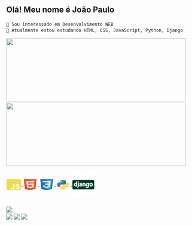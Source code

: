 ## Olá! Meu nome é João Paulo

      
    👀 Sou interessado em Desenvolvimento WEB
    🌱 Atualmente estou estudando HTML, CSS, JavaScript, Python, Django


 <div>
  <a href="https://github.com/JPaulo0691">
  <img height="170em" width="480em" src="https://github-readme-stats.vercel.app/api?username=jpaulo0691&show_icons=true&theme=dracula&include_all_commits=true&count_private=true"/>
  <img height="170em" width="480em" src="https://github-readme-stats.vercel.app/api/top-langs/?username=jpaulo0691&layout=compact&langs_count=7&theme=dracula"/>
</div>
<div style="display: inline_block"><br>
  
  <img align="center" alt="" height="30" width="40" src="https://raw.githubusercontent.com/devicons/devicon/master/icons/javascript/javascript-plain.svg">  
  <img align="center" alt="" height="30" width="40" src="https://raw.githubusercontent.com/devicons/devicon/master/icons/html5/html5-original.svg">
  <img align="center" alt="" height="30" width="40" src="https://raw.githubusercontent.com/devicons/devicon/master/icons/css3/css3-original.svg">
  <img align="center" alt="" height="30" width="40" src="https://raw.githubusercontent.com/devicons/devicon/master/icons/python/python-original.svg">
  <img align="center" alt="" height="60" width="60" src="https://raw.githubusercontent.com/devicons/devicon/master/icons/django/django-original.svg">
  
  
  
</div>
  
  ##
 
<div> 
  
  <a href="https://instagram.com/jpauloapolinario" target="_blank"><img src="https://img.shields.io/badge/-Instagram-%23E4405F?style=for-the-badge&logo=instagram&logoColor=white" target="_blank"></a> 	
 <a href="https://discord.com/channels/@me" target="_blank"><img src="https://img.shields.io/badge/Discord-7289DA?style=for-the-badge&logo=discord&logoColor=white" target="_blank"></a> 
  <a href = "mailto:joaopauloaacosta@gmail.com"><img src="https://img.shields.io/badge/-Gmail-%23333?style=for-the-badge&logo=gmail&logoColor=white" target="_blank"></a>
  <a href="https://www.linkedin.com/in/jo%C3%A3o-paulo-apolin%C3%A1rio-4797b7ba/" target="_blank"><img src="https://img.shields.io/badge/-LinkedIn-%230077B5?style=for-the-badge&logo=linkedin&logoColor=white" target="_blank"></a> 
 
 
 
</div>

